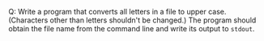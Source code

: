 Q: Write a program that converts all letters in a file to upper case.
(Characters other than letters shouldn't be changed.) The program should obtain
the file name from the command line and write its output to `stdout`.
